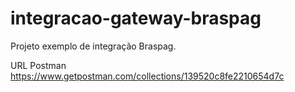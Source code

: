 # integracao-gateway-braspag
Projeto exemplo de integração Braspag.

URL Postman
https://www.getpostman.com/collections/139520c8fe2210654d7c
